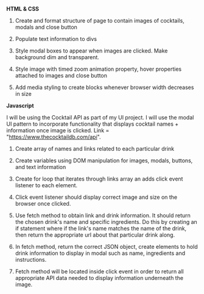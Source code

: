 **HTML & CSS**

1. Create and format structure of page to contain images of cocktails, modals
   and close button

2. Populate text information to divs

3. Style modal boxes to appear when images are clicked. Make background dim and
   transparent.

4. Style image with timed zoom animation property, hover properties attached to
   images and close button

5. Add media styling to create blocks whenever browser width decreases in size

**Javascript**

I will be using the Cocktail API as part of my UI project. I will use the modal
UI pattern to incorporate functionality that displays cocktail names +
information once image is clicked. Link = "https://www.thecocktaildb.com/api".

1. Create array of names and links related to each particular drink

2. Create variables using DOM manipulation for images, modals, buttons, and text
   information

3. Create for loop that iterates through links array an adds click event
   listener to each element.

4. Click event listener should display correct image and size on the browser
   once clicked.

5. Use fetch method to obtain link and drink information. It should return the
   chosen drink's name and specific ingredients. Do this by creating an if
   statement where if the link's name matches the name of the drink, then return
   the appropriate url about that particular drink along.

6. In fetch method, return the correct JSON object, create elements to hold
   drink information to display in modal such as name, ingredients and
   instructions.

7. Fetch method will be located inside click event in order to return all
   appropriate API data needed to display information underneath the image.

